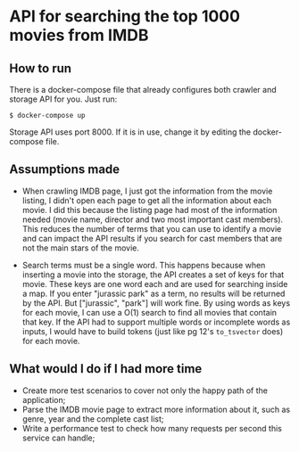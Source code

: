 # API for searching the top 1000 movies from IMDB

## How to run
There is a docker-compose file that already configures both crawler and storage API for you. Just run:

```shell
$ docker-compose up
```

Storage API uses port 8000. If it is in use, change it by editing the docker-compose file.

## Assumptions made

* When crawling IMDB page, I just got the information from the movie listing, I didn't open each page to get all the information about each movie. I did this because the listing page had most of the information needed (movie name, director and two most important cast members). This reduces the number of terms that you can use to identify a movie and can impact the API results if you search for cast members that are not the main stars of the movie.

* Search terms must be a single word. This happens because when inserting a movie into the storage, the API creates a set of keys for that movie. These keys are one word each and are used for searching inside a map. If you enter "jurassic park" as a term, no results will be returned by the API. But ["jurassic", "park"] will work fine. By using words as keys for each movie, I can use a O(1) search to find all movies that contain that key. If the API had to support multiple words or incomplete words as inputs, I would have to build tokens (just like pg 12's `to_tsvector` does) for each movie.

## What would I do if I had more time

* Create more test scenarios to cover not only the happy path of the application;
* Parse the IMDB movie page to extract more information about it, such as genre, year and the complete cast list;
* Write a performance test to check how many requests per second this service can handle;